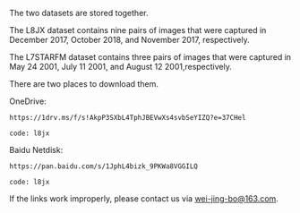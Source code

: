 The two datasets are stored together.

The L8JX dataset contains nine pairs of images that were captured in December 2017, October 2018, and November 2017, respectively.

The L7STARFM dataset contains three pairs of images that were captured in May 24 2001, July 11 2001, and August 12 2001,respectively. 

There are two places to download them.

OneDrive:
```
https://1drv.ms/f/s!AkpP3SXbL4TphJBEVwXs4svbSeYIZQ?e=37CHel

code: l8jx
```

Baidu Netdisk:

```
https://pan.baidu.com/s/1JphL4bizk_9PKWa8VGGILQ

code: l8jx 
```

If the links work improperly, please contact us via wei-jing-bo@163.com.
